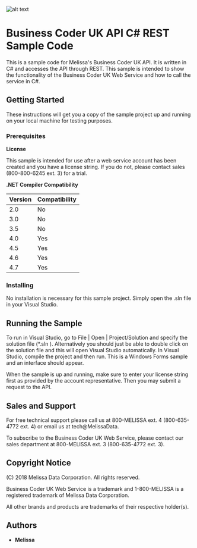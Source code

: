 ![alt text](https://www.melissa.com/_borders17/nav/2017/images/melissa-global-intelligence.png)

# Business Coder UK API C# REST Sample Code

This is a sample code for Melissa's Business Coder UK API. It is written in C# and accesses the API through REST. 
This sample is intended to show the functionality of the Business Coder UK Web Service and how to call the service in C#. 


## Getting Started

These instructions will get you a copy of the sample project up and running on your local machine for testing purposes. 

### Prerequisites

**License**

This sample is intended for use after a web service account has been created and you have a license string.
If you do not, please contact sales (800-800-6245 ext. 3) for a trial.

**.NET Compiler Compatibility**

| Version  | Compatibility |
| ---------- | ----------- |
| 2.0  | No  |
| 3.0  | No  |
| 3.5  | No  |
| 4.0  | Yes |
| 4.5  | Yes |
| 4.6  | Yes |
| 4.7  | Yes |

### Installing

No installation is necessary for this sample project. Simply open the .sln file in your Visual Studio.


## Running the Sample

To run in Visual Studio, go to  File | Open | Project/Solution and specify the solution file (*.sln ).
Alternatively you should just be able to double click on the solution file and this will open Visual Studio automatically. 
In Visual Studio, compile the project and then run. This is a Windows Forms sample and an interface should appear. 


When the sample is up and running, make sure to enter your license string first as provided by the account representative. 
Then you may submit a request to the API. 


## Sales and Support

For free technical support please call us at 800-MELISSA ext. 4 (800-635-4772 ext. 4) or email us at tech@MelissaData.

To subscribe to the Business Coder UK Web Service, please contact our sales department at 800-MELISSA ext. 3 (800-635-4772 ext. 3).


## Copyright Notice

(C) 2018 Melissa Data Corporation. All rights reserved.

Business Coder UK Web Service is a trademark and 1-800-MELISSA is a registered trademark
of Melissa Data Corporation.

All other brands and products are trademarks of their respective holder(s).


## Authors

* **Melissa**

